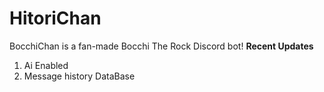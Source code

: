 # HitoriChan
BocchiChan is a fan-made Bocchi The Rock Discord bot!
**Recent Updates**
1. Ai Enabled
2. Message history DataBase